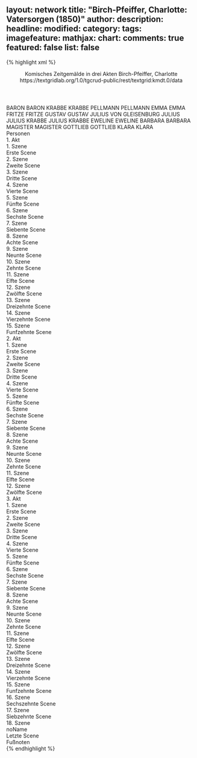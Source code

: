 layout: network
title: "Birch-Pfeiffer, Charlotte: Vatersorgen (1850)"
author:
description:
headline:
modified:
category:
tags:
imagefeature:
mathjax:
chart:
comments: true
featured: false
list: false
---
{% highlight xml %}
<?xml-model href="https://raw.githubusercontent.com/DLiNa/project/master/rules/lina.rnc"?><?xml-model href="https://raw.githubusercontent.com/DLiNa/project/master/rules/lina.sch"?>
<play xmlns="http://lina.digital">
  <header>
    <title>Vatersorgen</title>
  	<subtitle>Komisches Zeitgemälde in drei Akten</subtitle>
    <author>Birch-Pfeiffer, Charlotte</author>
    <date when="1849" type="written"/>
    <date when="1849" type="print"/>
  	<date when="1850" type="premiere"/>
  	<source>https://textgridlab.org/1.0/tgcrud-public/rest/textgrid:kmdt.0/data</source>
  </header>
  <personae>
    <character>
      <name>BARON</name>
      <alias xml:id="baron">
        <name>BARON</name>
      </alias>
    </character>
    <character>
      <name>KRABBE</name>
      <alias xml:id="krabbe">
        <name>KRABBE</name>
      </alias>
    </character>
    <character>
      <name>PELLMANN</name>
      <alias xml:id="pellmann">
        <name>PELLMANN</name>
      </alias>
    </character>
    <character>
      <name>EMMA</name>
      <alias xml:id="emma">
        <name>EMMA</name>
      </alias>
    </character>
    <character>
      <name>FRITZE</name>
      <alias xml:id="fritze">
        <name>FRITZE</name>
      </alias>
    </character>
    <character>
      <name>GUSTAV</name>
      <alias xml:id="gustav">
        <name>GUSTAV</name>
      </alias>
    </character>
    <character>
      <name>JULIUS VON GLEISENBURG</name>
      <alias xml:id="julius">
        <name>JULIUS</name>
      </alias>
    </character>
    <character>
      <name>JULIUS KRABBE</name>
      <alias xml:id="julius_krabbe">
        <name>JULIUS KRABBE</name>
      </alias>
    </character>
    <character>
      <name>EWELINE</name>
      <alias xml:id="eweline">
        <name>EWELINE</name>
      </alias>
    </character>
    <character>
      <name>BARBARA</name>
      <alias xml:id="barbara">
        <name>BARBARA</name>
      </alias>
    </character>
    <character>
      <name>MAGISTER</name>
      <alias xml:id="magister">
        <name>MAGISTER</name>
      </alias>
    </character>
    <character>
      <name>GOTTLIEB</name>
      <alias xml:id="gottlieb">
        <name>GOTTLIEB</name>
      </alias>
    </character>
    <character>
      <name>KLARA</name>
      <alias xml:id="klara">
        <name>KLARA</name>
      </alias>
    </character>
  </personae>
  <text>
    <div>
      <head>Personen</head>
    </div>
    <div>
      <head>1. Akt</head>
      <div>
        <head>1. Szene</head>
        <div>
          <head>Erste Scene</head>
          <sp who="#baron">
            <amount n="3" unit="speech_acts"/>
            <amount n="83" unit="words"/>
            <amount n="1" unit="lines"/>
            <amount n="519" unit="chars"/>
          </sp>
          <sp who="#krabbe">
            <amount n="4" unit="speech_acts"/>
            <amount n="108" unit="words"/>
            <amount n="2" unit="lines"/>
            <amount n="609" unit="chars"/>
          </sp>
          <sp who="#pellmann">
            <amount n="5" unit="speech_acts"/>
            <amount n="116" unit="words"/>
            <amount n="1" unit="lines"/>
            <amount n="639" unit="chars"/>
          </sp>
        </div>
      </div>
      <div>
        <head>2. Szene</head>
        <div>
          <head>Zweite Scene</head>
          <sp who="#krabbe">
            <amount n="13" unit="speech_acts"/>
            <amount n="370" unit="words"/>
            <amount n="7" unit="lines"/>
            <amount n="2041" unit="chars"/>
          </sp>
          <sp who="#baron">
            <amount n="12" unit="speech_acts"/>
            <amount n="269" unit="words"/>
            <amount n="7" unit="lines"/>
            <amount n="1520" unit="chars"/>
          </sp>
        </div>
      </div>
      <div>
        <head>3. Szene</head>
        <div>
          <head>Dritte Scene</head>
          <sp who="#pellmann">
            <amount n="2" unit="speech_acts"/>
            <amount n="28" unit="words"/>
            <amount n="2" unit="lines"/>
            <amount n="133" unit="chars"/>
          </sp>
          <sp who="#baron">
            <amount n="2" unit="speech_acts"/>
            <amount n="18" unit="words"/>
            <amount n="2" unit="lines"/>
            <amount n="90" unit="chars"/>
          </sp>
          <sp who="#krabbe">
            <amount n="1" unit="speech_acts"/>
            <amount n="46" unit="words"/>
            <amount n="242" unit="chars"/>
          </sp>
        </div>
      </div>
      <div>
        <head>4. Szene</head>
        <div>
          <head>Vierte Scene</head>
          <sp who="#emma">
            <amount n="5" unit="speech_acts"/>
            <amount n="176" unit="words"/>
            <amount n="3" unit="lines"/>
            <amount n="927" unit="chars"/>
          </sp>
          <sp who="#fritze">
            <amount n="4" unit="speech_acts"/>
            <amount n="113" unit="words"/>
            <amount n="1" unit="lines"/>
            <amount n="646" unit="chars"/>
          </sp>
        </div>
      </div>
      <div>
        <head>5. Szene</head>
        <div>
          <head>Fünfte Scene</head>
          <sp who="#gustav">
            <amount n="17" unit="speech_acts"/>
            <amount n="392" unit="words"/>
            <amount n="10" unit="lines"/>
            <amount n="2094" unit="chars"/>
          </sp>
          <sp who="#emma">
            <amount n="17" unit="speech_acts"/>
            <amount n="234" unit="words"/>
            <amount n="14" unit="lines"/>
            <amount n="1187" unit="chars"/>
          </sp>
        </div>
      </div>
      <div>
        <head>6. Szene</head>
        <div>
          <head>Sechste Scene</head>
          <sp who="#julius">
            <amount n="6" unit="speech_acts"/>
            <amount n="91" unit="words"/>
            <amount n="3" unit="lines"/>
            <amount n="468" unit="chars"/>
          </sp>
          <sp who="#emma">
            <amount n="1" unit="speech_acts"/>
            <amount n="6" unit="words"/>
            <amount n="1" unit="lines"/>
            <amount n="37" unit="chars"/>
          </sp>
          <sp who="#gustav">
            <amount n="5" unit="speech_acts"/>
            <amount n="137" unit="words"/>
            <amount n="2" unit="lines"/>
            <amount n="830" unit="chars"/>
          </sp>
        </div>
      </div>
      <div>
        <head>7. Szene</head>
        <div>
          <head>Siebente Scene</head>
          <sp who="#julius">
            <amount n="12" unit="speech_acts"/>
            <amount n="271" unit="words"/>
            <amount n="7" unit="lines"/>
            <amount n="1442" unit="chars"/>
          </sp>
          <sp who="#emma">
            <amount n="12" unit="speech_acts"/>
            <amount n="580" unit="words"/>
            <amount n="3" unit="lines"/>
            <amount n="3150" unit="chars"/>
          </sp>
        </div>
      </div>
      <div>
        <head>8. Szene</head>
        <div>
          <head>Achte Scene</head>
          <sp who="#fritze">
            <amount n="1" unit="speech_acts"/>
            <amount n="25" unit="words"/>
            <amount n="134" unit="chars"/>
          </sp>
          <sp who="#emma">
            <amount n="2" unit="speech_acts"/>
            <amount n="81" unit="words"/>
            <amount n="1" unit="lines"/>
            <amount n="411" unit="chars"/>
          </sp>
          <sp who="#julius">
            <amount n="1" unit="speech_acts"/>
            <amount n="19" unit="words"/>
            <amount n="108" unit="chars"/>
          </sp>
        </div>
      </div>
      <div>
        <head>9. Szene</head>
        <div>
          <head>Neunte Scene</head>
          <sp who="#julius">
            <amount n="8" unit="speech_acts"/>
            <amount n="219" unit="words"/>
            <amount n="4" unit="lines"/>
            <amount n="1217" unit="chars"/>
          </sp>
          <sp who="#fritze">
            <amount n="8" unit="speech_acts"/>
            <amount n="164" unit="words"/>
            <amount n="4" unit="lines"/>
            <amount n="961" unit="chars"/>
          </sp>
        </div>
      </div>
      <div>
        <head>10. Szene</head>
        <div>
          <head>Zehnte Scene</head>
          <sp who="#julius">
            <amount n="7" unit="speech_acts"/>
            <amount n="100" unit="words"/>
            <amount n="5" unit="lines"/>
            <amount n="526" unit="chars"/>
          </sp>
          <sp who="#julius_krabbe">
            <amount n="6" unit="speech_acts"/>
            <amount n="52" unit="words"/>
            <amount n="5" unit="lines"/>
            <amount n="290" unit="chars"/>
          </sp>
        </div>
      </div>
      <div>
        <head>11. Szene</head>
        <div>
          <head>Elfte Scene</head>
          <sp who="#fritze">
            <amount n="4" unit="speech_acts"/>
            <amount n="94" unit="words"/>
            <amount n="1" unit="lines"/>
            <amount n="503" unit="chars"/>
          </sp>
          <sp who="#julius_krabbe">
            <amount n="1" unit="speech_acts"/>
            <amount n="2" unit="words"/>
            <amount n="1" unit="lines"/>
            <amount n="12" unit="chars"/>
          </sp>
          <sp who="#julius">
            <amount n="2" unit="speech_acts"/>
            <amount n="8" unit="words"/>
            <amount n="2" unit="lines"/>
            <amount n="56" unit="chars"/>
          </sp>
        </div>
      </div>
      <div>
        <head>12. Szene</head>
        <div>
          <head>Zwölfte Scene</head>
          <sp who="#julius_krabbe">
            <amount n="9" unit="speech_acts"/>
            <amount n="460" unit="words"/>
            <amount n="6" unit="lines"/>
            <amount n="2547" unit="chars"/>
          </sp>
          <sp who="#julius">
            <amount n="9" unit="speech_acts"/>
            <amount n="222" unit="words"/>
            <amount n="3" unit="lines"/>
            <amount n="1288" unit="chars"/>
          </sp>
        </div>
      </div>
      <div>
        <head>13. Szene</head>
        <div>
          <head>Dreizehnte Scene</head>
          <sp who="#eweline">
            <amount n="12" unit="speech_acts"/>
            <amount n="287" unit="words"/>
            <amount n="7" unit="lines"/>
            <amount n="1622" unit="chars"/>
          </sp>
          <sp who="#emma">
            <amount n="7" unit="speech_acts"/>
            <amount n="121" unit="words"/>
            <amount n="4" unit="lines"/>
            <amount n="621" unit="chars"/>
          </sp>
          <sp who="#julius_krabbe">
            <amount n="17" unit="speech_acts"/>
            <amount n="247" unit="words"/>
            <amount n="15" unit="lines"/>
            <amount n="1351" unit="chars"/>
          </sp>
          <sp who="#julius">
            <amount n="9" unit="speech_acts"/>
            <amount n="174" unit="words"/>
            <amount n="5" unit="lines"/>
            <amount n="1016" unit="chars"/>
          </sp>
        </div>
      </div>
      <div>
        <head>14. Szene</head>
        <div>
          <head>Vierzehnte Scene</head>
          <sp who="#barbara">
            <amount n="4" unit="speech_acts"/>
            <amount n="386" unit="words"/>
            <amount n="2238" unit="chars"/>
          </sp>
          <sp who="#julius">
            <amount n="4" unit="speech_acts"/>
            <amount n="89" unit="words"/>
            <amount n="1" unit="lines"/>
            <amount n="499" unit="chars"/>
          </sp>
        </div>
      </div>
      <div>
        <head>15. Szene</head>
        <div>
          <head>Funfzehnte Scene</head>
          <sp who="#emma">
            <amount n="3" unit="speech_acts"/>
            <amount n="11" unit="words"/>
            <amount n="1" unit="lines"/>
            <amount n="56" unit="chars"/>
          </sp>
          <sp who="#barbara">
            <amount n="5" unit="speech_acts"/>
            <amount n="298" unit="words"/>
            <amount n="1" unit="lines"/>
            <amount n="1608" unit="chars"/>
          </sp>
          <sp who="#julius">
            <amount n="2" unit="speech_acts"/>
            <amount n="56" unit="words"/>
            <amount n="292" unit="chars"/>
          </sp>
        </div>
      </div>
    </div>
    <div>
      <head>2. Akt</head>
      <div>
        <head>1. Szene</head>
        <div>
          <head>Erste Scene</head>
          <sp who="#baron">
            <amount n="6" unit="speech_acts"/>
            <amount n="212" unit="words"/>
            <amount n="2" unit="lines"/>
            <amount n="1150" unit="chars"/>
          </sp>
          <sp who="#magister">
            <amount n="5" unit="speech_acts"/>
            <amount n="303" unit="words"/>
            <amount n="1" unit="lines"/>
            <amount n="1754" unit="chars"/>
          </sp>
          <sp who="#krabbe">
            <amount n="6" unit="speech_acts"/>
            <amount n="115" unit="words"/>
            <amount n="4" unit="lines"/>
            <amount n="638" unit="chars"/>
          </sp>
        </div>
      </div>
      <div>
        <head>2. Szene</head>
        <div>
          <head>Zweite Scene</head>
          <sp who="#gottlieb">
            <amount n="6" unit="speech_acts"/>
            <amount n="274" unit="words"/>
            <amount n="3" unit="lines"/>
            <amount n="1505" unit="chars"/>
          </sp>
          <sp who="#baron">
            <amount n="5" unit="speech_acts"/>
            <amount n="75" unit="words"/>
            <amount n="4" unit="lines"/>
            <amount n="410" unit="chars"/>
          </sp>
        </div>
      </div>
      <div>
        <head>3. Szene</head>
        <div>
          <head>Dritte Scene</head>
          <sp who="#krabbe">
            <amount n="3" unit="speech_acts"/>
            <amount n="104" unit="words"/>
            <amount n="561" unit="chars"/>
          </sp>
          <sp who="#magister">
            <amount n="2" unit="speech_acts"/>
            <amount n="12" unit="words"/>
            <amount n="2" unit="lines"/>
            <amount n="71" unit="chars"/>
          </sp>
          <sp who="#baron">
            <amount n="2" unit="speech_acts"/>
            <amount n="40" unit="words"/>
            <amount n="1" unit="lines"/>
            <amount n="228" unit="chars"/>
          </sp>
        </div>
      </div>
      <div>
        <head>4. Szene</head>
        <div>
          <head>Vierte Scene</head>
          <sp who="#julius_krabbe">
            <amount n="13" unit="speech_acts"/>
            <amount n="439" unit="words"/>
            <amount n="5" unit="lines"/>
            <amount n="2537" unit="chars"/>
          </sp>
          <sp who="#krabbe">
            <amount n="12" unit="speech_acts"/>
            <amount n="325" unit="words"/>
            <amount n="4" unit="lines"/>
            <amount n="1758" unit="chars"/>
          </sp>
        </div>
      </div>
      <div>
        <head>5. Szene</head>
        <div>
          <head>Fünfte Scene</head>
          <sp who="#julius">
            <amount n="14" unit="speech_acts"/>
            <amount n="413" unit="words"/>
            <amount n="5" unit="lines"/>
            <amount n="2300" unit="chars"/>
          </sp>
          <sp who="#krabbe">
            <amount n="3" unit="speech_acts"/>
            <amount n="40" unit="words"/>
            <amount n="2" unit="lines"/>
            <amount n="214" unit="chars"/>
          </sp>
          <sp who="#julius_krabbe">
            <amount n="4" unit="speech_acts"/>
            <amount n="51" unit="words"/>
            <amount n="3" unit="lines"/>
            <amount n="279" unit="chars"/>
          </sp>
          <sp who="#baron">
            <amount n="11" unit="speech_acts"/>
            <amount n="352" unit="words"/>
            <amount n="6" unit="lines"/>
            <amount n="2021" unit="chars"/>
          </sp>
        </div>
      </div>
      <div>
        <head>6. Szene</head>
        <div>
          <head>Sechste Scene</head>
          <sp who="#gottlieb">
            <amount n="2" unit="speech_acts"/>
            <amount n="12" unit="words"/>
            <amount n="2" unit="lines"/>
            <amount n="60" unit="chars"/>
          </sp>
          <sp who="#baron">
            <amount n="6" unit="speech_acts"/>
            <amount n="94" unit="words"/>
            <amount n="4" unit="lines"/>
            <amount n="528" unit="chars"/>
          </sp>
          <sp who="#julius">
            <amount n="6" unit="speech_acts"/>
            <amount n="244" unit="words"/>
            <amount n="3" unit="lines"/>
            <amount n="1377" unit="chars"/>
          </sp>
          <sp who="#krabbe">
            <amount n="9" unit="speech_acts"/>
            <amount n="128" unit="words"/>
            <amount n="7" unit="lines"/>
            <amount n="725" unit="chars"/>
          </sp>
          <sp who="#julius_krabbe">
            <amount n="7" unit="speech_acts"/>
            <amount n="129" unit="words"/>
            <amount n="3" unit="lines"/>
            <amount n="714" unit="chars"/>
          </sp>
        </div>
      </div>
      <div>
        <head>7. Szene</head>
        <div>
          <head>Siebente Scene</head>
          <sp who="#baron">
            <amount n="13" unit="speech_acts"/>
            <amount n="297" unit="words"/>
            <amount n="8" unit="lines"/>
            <amount n="1656" unit="chars"/>
          </sp>
          <sp who="#gottlieb">
            <amount n="7" unit="speech_acts"/>
            <amount n="331" unit="words"/>
            <amount n="2" unit="lines"/>
            <amount n="1796" unit="chars"/>
          </sp>
          <sp who="#krabbe">
            <amount n="9" unit="speech_acts"/>
            <amount n="169" unit="words"/>
            <amount n="7" unit="lines"/>
            <amount n="893" unit="chars"/>
          </sp>
        </div>
      </div>
      <div>
        <head>8. Szene</head>
        <div>
          <head>Achte Scene</head>
          <sp who="#gustav">
            <amount n="10" unit="speech_acts"/>
            <amount n="380" unit="words"/>
            <amount n="2" unit="lines"/>
            <amount n="2166" unit="chars"/>
          </sp>
          <sp who="#baron">
            <amount n="9" unit="speech_acts"/>
            <amount n="95" unit="words"/>
            <amount n="8" unit="lines"/>
            <amount n="506" unit="chars"/>
          </sp>
          <sp who="#krabbe">
            <amount n="1" unit="speech_acts"/>
            <amount n="20" unit="words"/>
            <amount n="107" unit="chars"/>
          </sp>
        </div>
      </div>
      <div>
        <head>9. Szene</head>
        <div>
          <head>Neunte Scene</head>
          <sp who="#gottlieb">
            <amount n="2" unit="speech_acts"/>
            <amount n="36" unit="words"/>
            <amount n="1" unit="lines"/>
            <amount n="220" unit="chars"/>
          </sp>
          <sp who="#baron">
            <amount n="2" unit="speech_acts"/>
            <amount n="113" unit="words"/>
            <amount n="1" unit="lines"/>
            <amount n="650" unit="chars"/>
          </sp>
          <sp who="#krabbe">
            <amount n="2" unit="speech_acts"/>
            <amount n="217" unit="words"/>
            <amount n="1220" unit="chars"/>
          </sp>
        </div>
      </div>
      <div>
        <head>10. Szene</head>
        <div>
          <head>Zehnte Scene</head>
          <sp who="#fritze">
            <amount n="15" unit="speech_acts"/>
            <amount n="500" unit="words"/>
            <amount n="7" unit="lines"/>
            <amount n="2731" unit="chars"/>
          </sp>
          <sp who="#krabbe">
            <amount n="14" unit="speech_acts"/>
            <amount n="169" unit="words"/>
            <amount n="10" unit="lines"/>
            <amount n="888" unit="chars"/>
          </sp>
        </div>
      </div>
      <div>
        <head>11. Szene</head>
        <div>
          <head>Elfte Scene</head>
          <sp who="#krabbe">
            <amount n="1" unit="speech_acts"/>
            <amount n="419" unit="words"/>
            <amount n="2258" unit="chars"/>
          </sp>
        </div>
      </div>
      <div>
        <head>12. Szene</head>
        <div>
          <head>Zwölfte Scene</head>
          <sp who="#baron">
            <amount n="4" unit="speech_acts"/>
            <amount n="110" unit="words"/>
            <amount n="2" unit="lines"/>
            <amount n="645" unit="chars"/>
          </sp>
          <sp who="#krabbe">
            <amount n="3" unit="speech_acts"/>
            <amount n="127" unit="words"/>
            <amount n="735" unit="chars"/>
          </sp>
        </div>
      </div>
    </div>
    <div>
      <head>3. Akt</head>
      <div>
        <head>1. Szene</head>
        <div>
          <head>Erste Scene</head>
          <sp who="#emma">
            <amount n="2" unit="speech_acts"/>
            <amount n="63" unit="words"/>
            <amount n="1" unit="lines"/>
            <amount n="320" unit="chars"/>
          </sp>
          <sp who="#barbara">
            <amount n="2" unit="speech_acts"/>
            <amount n="92" unit="words"/>
            <amount n="499" unit="chars"/>
          </sp>
        </div>
      </div>
      <div>
        <head>2. Szene</head>
        <div>
          <head>Zweite Scene</head>
          <sp who="#emma">
            <amount n="8" unit="speech_acts"/>
            <amount n="145" unit="words"/>
            <amount n="6" unit="lines"/>
            <amount n="748" unit="chars"/>
          </sp>
          <sp who="#julius">
            <amount n="8" unit="speech_acts"/>
            <amount n="186" unit="words"/>
            <amount n="4" unit="lines"/>
            <amount n="946" unit="chars"/>
          </sp>
          <sp who="#baron">
            <amount n="1" unit="speech_acts"/>
            <amount n="13" unit="words"/>
            <amount n="1" unit="lines"/>
            <amount n="61" unit="chars"/>
          </sp>
          <sp who="#barbara">
            <amount n="1" unit="speech_acts"/>
            <amount n="15" unit="words"/>
            <amount n="1" unit="lines"/>
            <amount n="75" unit="chars"/>
          </sp>
        </div>
      </div>
      <div>
        <head>3. Szene</head>
        <div>
          <head>Dritte Scene</head>
          <sp who="#barbara">
            <amount n="14" unit="speech_acts"/>
            <amount n="578" unit="words"/>
            <amount n="5" unit="lines"/>
            <amount n="3071" unit="chars"/>
          </sp>
          <sp who="#baron">
            <amount n="14" unit="speech_acts"/>
            <amount n="398" unit="words"/>
            <amount n="7" unit="lines"/>
            <amount n="2127" unit="chars"/>
          </sp>
          <sp who="#emma">
            <amount n="9" unit="speech_acts"/>
            <amount n="271" unit="words"/>
            <amount n="5" unit="lines"/>
            <amount n="1404" unit="chars"/>
          </sp>
        </div>
      </div>
      <div>
        <head>4. Szene</head>
        <div>
          <head>Vierte Scene</head>
          <sp who="#eweline">
            <amount n="1" unit="speech_acts"/>
            <amount n="159" unit="words"/>
            <amount n="834" unit="chars"/>
          </sp>
        </div>
      </div>
      <div>
        <head>5. Szene</head>
        <div>
          <head>Fünfte Scene</head>
          <sp who="#klara">
            <amount n="4" unit="speech_acts"/>
            <amount n="50" unit="words"/>
            <amount n="1" unit="lines"/>
            <amount n="267" unit="chars"/>
          </sp>
          <sp who="#eweline">
            <amount n="4" unit="speech_acts"/>
            <amount n="53" unit="words"/>
            <amount n="3" unit="lines"/>
            <amount n="279" unit="chars"/>
          </sp>
        </div>
      </div>
      <div>
        <head>6. Szene</head>
        <div>
          <head>Sechste Scene</head>
          <sp who="#krabbe">
            <amount n="14" unit="speech_acts"/>
            <amount n="438" unit="words"/>
            <amount n="5" unit="lines"/>
            <amount n="2429" unit="chars"/>
          </sp>
          <sp who="#eweline">
            <amount n="13" unit="speech_acts"/>
            <amount n="184" unit="words"/>
            <amount n="9" unit="lines"/>
            <amount n="1037" unit="chars"/>
          </sp>
        </div>
      </div>
      <div>
        <head>7. Szene</head>
        <div>
          <head>Siebente Scene</head>
          <sp who="#julius_krabbe">
            <amount n="2" unit="speech_acts"/>
            <amount n="4" unit="words"/>
            <amount n="1" unit="lines"/>
            <amount n="22" unit="chars"/>
          </sp>
          <sp who="#eweline">
            <amount n="2" unit="speech_acts"/>
            <amount n="19" unit="words"/>
            <amount n="2" unit="lines"/>
            <amount n="91" unit="chars"/>
          </sp>
          <sp who="#krabbe">
            <amount n="2" unit="speech_acts"/>
            <amount n="43" unit="words"/>
            <amount n="1" unit="lines"/>
            <amount n="220" unit="chars"/>
          </sp>
        </div>
      </div>
      <div>
        <head>8. Szene</head>
        <div>
          <head>Achte Scene</head>
          <sp who="#klara">
            <amount n="2" unit="speech_acts"/>
            <amount n="13" unit="words"/>
            <amount n="2" unit="lines"/>
            <amount n="74" unit="chars"/>
          </sp>
          <sp who="#eweline">
            <amount n="9" unit="speech_acts"/>
            <amount n="97" unit="words"/>
            <amount n="8" unit="lines"/>
            <amount n="500" unit="chars"/>
          </sp>
          <sp who="#krabbe">
            <amount n="8" unit="speech_acts"/>
            <amount n="166" unit="words"/>
            <amount n="5" unit="lines"/>
            <amount n="882" unit="chars"/>
          </sp>
        </div>
      </div>
      <div>
        <head>9. Szene</head>
        <div>
          <head>Neunte Scene</head>
          <sp who="#eweline">
            <amount n="6" unit="speech_acts"/>
            <amount n="46" unit="words"/>
            <amount n="6" unit="lines"/>
            <amount n="237" unit="chars"/>
          </sp>
          <sp who="#krabbe">
            <amount n="5" unit="speech_acts"/>
            <amount n="65" unit="words"/>
            <amount n="4" unit="lines"/>
            <amount n="323" unit="chars"/>
          </sp>
          <sp who="#baron">
            <amount n="3" unit="speech_acts"/>
            <amount n="49" unit="words"/>
            <amount n="1" unit="lines"/>
            <amount n="260" unit="chars"/>
          </sp>
        </div>
      </div>
      <div>
        <head>10. Szene</head>
        <div>
          <head>Zehnte Scene</head>
          <sp who="#klara">
            <amount n="3" unit="speech_acts"/>
            <amount n="8" unit="words"/>
            <amount n="2" unit="lines"/>
            <amount n="43" unit="chars"/>
          </sp>
          <sp who="#eweline">
            <amount n="5" unit="speech_acts"/>
            <amount n="105" unit="words"/>
            <amount n="3" unit="lines"/>
            <amount n="547" unit="chars"/>
          </sp>
          <sp who="#baron">
            <amount n="6" unit="speech_acts"/>
            <amount n="65" unit="words"/>
            <amount n="5" unit="lines"/>
            <amount n="366" unit="chars"/>
          </sp>
          <sp who="#krabbe">
            <amount n="3" unit="speech_acts"/>
            <amount n="26" unit="words"/>
            <amount n="3" unit="lines"/>
            <amount n="123" unit="chars"/>
          </sp>
        </div>
      </div>
      <div>
        <head>11. Szene</head>
        <div>
          <head>Elfte Scene</head>
          <sp who="#emma">
            <amount n="3" unit="speech_acts"/>
            <amount n="73" unit="words"/>
            <amount n="2" unit="lines"/>
            <amount n="404" unit="chars"/>
          </sp>
          <sp who="#eweline">
            <amount n="3" unit="speech_acts"/>
            <amount n="54" unit="words"/>
            <amount n="2" unit="lines"/>
            <amount n="294" unit="chars"/>
          </sp>
          <sp who="#baron">
            <amount n="1" unit="speech_acts"/>
            <amount n="7" unit="words"/>
            <amount n="1" unit="lines"/>
            <amount n="32" unit="chars"/>
          </sp>
        </div>
      </div>
      <div>
        <head>12. Szene</head>
        <div>
          <head>Zwölfte Scene</head>
          <sp who="#krabbe">
            <amount n="7" unit="speech_acts"/>
            <amount n="79" unit="words"/>
            <amount n="5" unit="lines"/>
            <amount n="388" unit="chars"/>
          </sp>
          <sp who="#baron">
            <amount n="6" unit="speech_acts"/>
            <amount n="217" unit="words"/>
            <amount n="2" unit="lines"/>
            <amount n="1206" unit="chars"/>
          </sp>
        </div>
      </div>
      <div>
        <head>13. Szene</head>
        <div>
          <head>Dreizehnte Scene</head>
          <sp who="#eweline">
            <amount n="2" unit="speech_acts"/>
            <amount n="118" unit="words"/>
            <amount n="715" unit="chars"/>
          </sp>
          <sp who="#baron">
            <amount n="1" unit="speech_acts"/>
            <amount n="3" unit="words"/>
            <amount n="1" unit="lines"/>
            <amount n="12" unit="chars"/>
          </sp>
          <sp who="#krabbe">
            <amount n="1" unit="speech_acts"/>
            <amount n="4" unit="words"/>
            <amount n="1" unit="lines"/>
            <amount n="20" unit="chars"/>
          </sp>
        </div>
      </div>
      <div>
        <head>14. Szene</head>
        <div>
          <head>Vierzehnte Scene</head>
          <sp who="#baron">
            <amount n="6" unit="speech_acts"/>
            <amount n="82" unit="words"/>
            <amount n="5" unit="lines"/>
            <amount n="454" unit="chars"/>
          </sp>
          <sp who="#emma">
            <amount n="3" unit="speech_acts"/>
            <amount n="142" unit="words"/>
            <amount n="1" unit="lines"/>
            <amount n="713" unit="chars"/>
          </sp>
          <sp who="#krabbe">
            <amount n="3" unit="speech_acts"/>
            <amount n="26" unit="words"/>
            <amount n="3" unit="lines"/>
            <amount n="175" unit="chars"/>
          </sp>
        </div>
      </div>
      <div>
        <head>15. Szene</head>
        <div>
          <head>Funfzehnte Scene</head>
          <sp who="#fritze">
            <amount n="7" unit="speech_acts"/>
            <amount n="406" unit="words"/>
            <amount n="3" unit="lines"/>
            <amount n="2111" unit="chars"/>
          </sp>
          <sp who="#baron">
            <amount n="6" unit="speech_acts"/>
            <amount n="63" unit="words"/>
            <amount n="5" unit="lines"/>
            <amount n="350" unit="chars"/>
          </sp>
          <sp who="#krabbe">
            <amount n="2" unit="speech_acts"/>
            <amount n="34" unit="words"/>
            <amount n="1" unit="lines"/>
            <amount n="199" unit="chars"/>
          </sp>
        </div>
      </div>
      <div>
        <head>16. Szene</head>
        <div>
          <head>Sechszehnte Scene</head>
          <sp who="#baron">
            <amount n="15" unit="speech_acts"/>
            <amount n="208" unit="words"/>
            <amount n="10" unit="lines"/>
            <amount n="1172" unit="chars"/>
          </sp>
          <sp who="#krabbe">
            <amount n="15" unit="speech_acts"/>
            <amount n="197" unit="words"/>
            <amount n="11" unit="lines"/>
            <amount n="1103" unit="chars"/>
          </sp>
          <sp who="#julius">
            <amount n="15" unit="speech_acts"/>
            <amount n="241" unit="words"/>
            <amount n="11" unit="lines"/>
            <amount n="1354" unit="chars"/>
          </sp>
          <sp who="#julius_krabbe">
            <amount n="12" unit="speech_acts"/>
            <amount n="160" unit="words"/>
            <amount n="8" unit="lines"/>
            <amount n="889" unit="chars"/>
          </sp>
          <sp who="#julius #julius_krabbe">
            <amount n="1" unit="speech_acts"/>
            <amount n="3" unit="words"/>
            <amount n="1" unit="lines"/>
            <amount n="17" unit="chars"/>
          </sp>
          <sp who="#julius_krabbe #julius">
            <amount n="1" unit="speech_acts"/>
            <amount n="4" unit="words"/>
            <amount n="1" unit="lines"/>
            <amount n="18" unit="chars"/>
          </sp>
        </div>
      </div>
      <div>
        <head>17. Szene</head>
        <div>
          <head>Siebzehnte Scene</head>
          <sp who="#barbara">
            <amount n="1" unit="speech_acts"/>
            <amount n="74" unit="words"/>
            <amount n="447" unit="chars"/>
          </sp>
          <sp who="#baron">
            <amount n="1" unit="speech_acts"/>
            <amount n="30" unit="words"/>
            <amount n="175" unit="chars"/>
          </sp>
          <sp who="#julius_krabbe">
            <amount n="1" unit="speech_acts"/>
            <amount n="12" unit="words"/>
            <amount n="1" unit="lines"/>
            <amount n="64" unit="chars"/>
          </sp>
          <sp who="#julius">
            <amount n="1" unit="speech_acts"/>
            <amount n="9" unit="words"/>
            <amount n="1" unit="lines"/>
            <amount n="46" unit="chars"/>
          </sp>
        </div>
      </div>
      <div>
        <head>18. Szene</head>
        <div>
          <head>noName</head>
          <div>
            <head>Letzte Scene</head>
            <sp who="#krabbe">
              <amount n="3" unit="speech_acts"/>
              <amount n="129" unit="words"/>
              <amount n="716" unit="chars"/>
            </sp>
            <sp who="#eweline">
              <amount n="3" unit="speech_acts"/>
              <amount n="70" unit="words"/>
              <amount n="2" unit="lines"/>
              <amount n="375" unit="chars"/>
            </sp>
            <sp who="#baron">
              <amount n="5" unit="speech_acts"/>
              <amount n="151" unit="words"/>
              <amount n="2" unit="lines"/>
              <amount n="1007" unit="chars"/>
            </sp>
            <sp who="#emma">
              <amount n="1" unit="speech_acts"/>
              <amount n="6" unit="words"/>
              <amount n="1" unit="lines"/>
              <amount n="30" unit="chars"/>
            </sp>
            <sp who="#julius">
              <amount n="5" unit="speech_acts"/>
              <amount n="86" unit="words"/>
              <amount n="4" unit="lines"/>
              <amount n="434" unit="chars"/>
            </sp>
            <sp who="#julius_krabbe">
              <amount n="2" unit="speech_acts"/>
              <amount n="4" unit="words"/>
              <amount n="1" unit="lines"/>
              <amount n="28" unit="chars"/>
            </sp>
            <sp who="#barbara">
              <amount n="3" unit="speech_acts"/>
              <amount n="38" unit="words"/>
              <amount n="3" unit="lines"/>
              <amount n="220" unit="chars"/>
            </sp>
            <sp who="#fritze">
              <amount n="1" unit="speech_acts"/>
              <amount n="21" unit="words"/>
              <amount n="118" unit="chars"/>
            </sp>
            <sp who="#barbara #fritze #krabbe #eweline #julius_krabbe">
              <amount n="1" unit="speech_acts"/>
              <amount n="5" unit="words"/>
              <amount n="1" unit="lines"/>
              <amount n="22" unit="chars"/>
            </sp>
          </div>
          <div>
            <head>Fußnoten</head>
          </div>
        </div>
      </div>
    </div>
  </text>
</play>
{% endhighlight %}